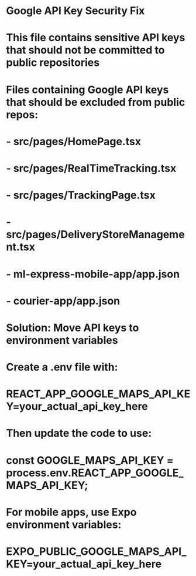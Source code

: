 # Google API Key Security Fix
# This file contains sensitive API keys that should not be committed to public repositories

# Files containing Google API keys that should be excluded from public repos:
# - src/pages/HomePage.tsx
# - src/pages/RealTimeTracking.tsx  
# - src/pages/TrackingPage.tsx
# - src/pages/DeliveryStoreManagement.tsx
# - ml-express-mobile-app/app.json
# - courier-app/app.json

# Solution: Move API keys to environment variables
# Create a .env file with:
# REACT_APP_GOOGLE_MAPS_API_KEY=your_actual_api_key_here

# Then update the code to use:
# const GOOGLE_MAPS_API_KEY = process.env.REACT_APP_GOOGLE_MAPS_API_KEY;

# For mobile apps, use Expo environment variables:
# EXPO_PUBLIC_GOOGLE_MAPS_API_KEY=your_actual_api_key_here
